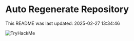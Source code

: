 # Auto Regenerate Repository

This README was last updated: 2025-02-27 13:34:46

 ![TryHackMe](https://tryhackme.com/badge/533634)